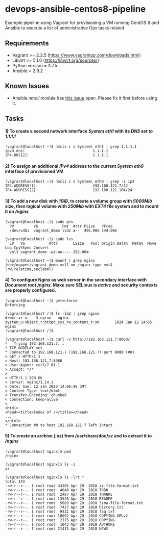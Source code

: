# devops-ansible-centos8-pipeline
Example pipeline using Vagrant for provisioning a VM running CentOS 8 and Ansible to execute a list of administrative Ops tasks related

## Requirements
- Vagrant >= 2.2.5 (https://www.vagrantup.com/downloads.html)
- Libvirt >= 5.1.0 (https://libvirt.org/sources/)
- Python version = 3.7.5
- Ansible = 2.9.2

## Known Issues
- Ansible *nmcli* module has [this issue](https://github.com/ansible/ansible/pull/62609) open. Please fix it first before using it.

## Tasks

#### 1) To create a second network interface *System eth1* with its *DNS* set to *1.1.1.1* 
```
[vagrant@localhost ~]$ nmcli c s System\ eth1 | grep 1.1.1.1
ipv4.dns:                               1.1.1.1
IP4.DNS[2]:                             1.1.1.1
```
#### 2) To assign an additional *IPv4* address to the current *System eth0* interface of provisioned VM
```
[vagrant@localhost ~]$ nmcli c s System\ eth0 | grep -i ip4
IP4.ADDRESS[1]:                         192.168.121.7/32
IP4.ADDRESS[2]:                         192.168.121.104/24
```
#### 3) To add a new disk with *1GiB*, to create a volume group with *5000Mib* size, then logical volume with *250Mib* with *EXT4* file system and to mount it on */nginx*
```
[vagrant@localhost ~]$ sudo pvs
  PV         VG           Fmt  Attr PSize   PFree  
  /dev/vdb1  vagrant_demo lvm2 a--  496.00m 244.00m
  
[vagrant@localhost ~]$ sudo lvs
  LV   VG           Attr       LSize   Pool Origin Data%  Meta%  Move Log Cpy%Sync Convert
  vol1 vagrant_demo -wi-ao---- 252.00m                                                    

[vagrant@localhost ~]$ mount | grep nginx
/dev/mapper/vagrant_demo-vol1 on /nginx type ext4 (rw,relatime,seclabel)
```

#### 4) To configure Nginx as web server in the secondary interface with Document root */nginx*. Make sure SELinux is *active* and security contexts are properly configured.
```
[vagrant@localhost ~]$ getenforce
Enforcing

[vagrant@localhost /]$ ls -laZ | grep nginx
drwxr-xr-x.   3 nginx   nginx   system_u:object_r:httpd_sys_rw_content_t:s0       1024 Jan 12 14:05 nginx
[vagrant@localhost /]$ 

[vagrant@localhost ~]$ curl -v http://192.168.121.7:8080/
*   Trying 192.168.121.7...
* TCP_NODELAY set
* Connected to 192.168.121.7 (192.168.121.7) port 8080 (#0)
> GET / HTTP/1.1
> Host: 192.168.121.7:8080
> User-Agent: curl/7.61.1
> Accept: */*
> 
< HTTP/1.1 200 OK
< Server: nginx/1.14.1
< Date: Sun, 12 Jan 2020 14:06:45 GMT
< Content-Type: text/html
< Transfer-Encoding: chunked
< Connection: keep-alive
< 
<html>
<head><title>Index of /</title></head>
...
</html>
* Connection #0 to host 192.168.121.7 left intact
```

#### 5) To create an archive (.xz) from /usr/share/doc/xz and to extract it to */nginx* 
```
[vagrant@localhost nginx]$ pwd
/nginx

[vagrant@localhost nginx]$ ls -1
xz

[vagrant@localhost nginx]$ ls -lrt *
total 143
-rw-r--r--. 1 root root 43305 Apr 29  2018 xz-file-format.txt
-rw-r--r--. 1 root root  4040 Apr 29  2018 TODO
-rw-r--r--. 1 root root  2487 Apr 29  2018 THANKS
-rw-r--r--. 1 root root 13526 Apr 29  2018 README
-rw-r--r--. 1 root root  5689 Apr 29  2018 lzma-file-format.txt
-rw-r--r--. 1 root root  7427 Apr 29  2018 history.txt
-rw-r--r--. 1 root root  9411 Apr 29  2018 faq.txt
-rw-r--r--. 1 root root 18092 Apr 29  2018 COPYING.GPLv2
-rw-r--r--. 1 root root  2775 Apr 29  2018 COPYING
-rw-r--r--. 1 root root  1043 Apr 29  2018 AUTHORS
-rw-r--r--. 1 root root 21413 Apr 29  2018 NEWS
```
